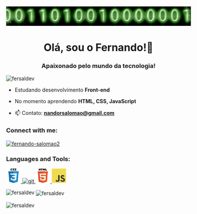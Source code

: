 ![banner](https://github.com/FerSalDev/portifolio-fernando/blob/main/0101%20binario.png?raw=true)

<h1 align="center">Olá, sou o Fernando!👋</h1>
<h3 align="center">Apaixonado pelo mundo da tecnologia!</h3>

<p align="left"> <img src="https://komarev.com/ghpvc/?username=fersaldev&label=Profile%20views&color=0e75b6&style=flat" alt="fersaldev" /> </p>

- Estudando desenvolvimento **Front-end**

- No momento aprendendo **HTML, CSS, JavaScript**

- 📫 Contato: **nandorsalomao@gmail.com**

<h3 align="left">Connect with me:</h3>
<p align="left">
<a href="https://linkedin.com/in/fernando-salomao2" target="blank"><img align="center" src="https://raw.githubusercontent.com/rahuldkjain/github-profile-readme-generator/master/src/images/icons/Social/linked-in-alt.svg" alt="fernando-salomao2" height="30" width="40" /></a>
</p>

<h3 align="left">Languages and Tools:</h3>
<p align="left"> <a href="https://www.w3schools.com/css/" target="_blank" rel="noreferrer"> <img src="https://raw.githubusercontent.com/devicons/devicon/master/icons/css3/css3-original-wordmark.svg" alt="css3" width="40" height="40"/> </a> <a href="https://git-scm.com/" target="_blank" rel="noreferrer"> <img src="https://www.vectorlogo.zone/logos/git-scm/git-scm-icon.svg" alt="git" width="40" height="40"/> </a> <a href="https://www.w3.org/html/" target="_blank" rel="noreferrer"> <img src="https://raw.githubusercontent.com/devicons/devicon/master/icons/html5/html5-original-wordmark.svg" alt="html5" width="40" height="40"/> </a> <a href="https://developer.mozilla.org/en-US/docs/Web/JavaScript" target="_blank" rel="noreferrer"> <img src="https://raw.githubusercontent.com/devicons/devicon/master/icons/javascript/javascript-original.svg" alt="javascript" width="40" height="40"/> </a> </p>

<p><img align="left" src="https://github-readme-stats.vercel.app/api/top-langs?username=fersaldev&show_icons=true&theme=dark&locale=en&layout=compact" alt="fersaldev" /></p>

<p>&nbsp;<img align="center" src="https://github-readme-stats.vercel.app/api?username=fersaldev&show_icons=true&theme=dark&locale=en" alt="fersaldev" /></p>

<p><img align="center" src="https://github-readme-streak-stats.herokuapp.com/?user=fersaldev&theme=dark" alt="fersaldev" /></p>


<!--
**FerSalDev/FerSalDev** is a ✨ _special_ ✨ repository because its `README.md` (this file) appears on your GitHub profile.

Here are some ideas to get you started:

- 🔭 Sou estudande de Front-end ...
- 🌱 No momento estudando desenvolvimento Front-end (Html, CSS e JavaScript) ...
- 🤔 I’m looking for help with ...
- 💬 Ask me about ...
- 📫 How to reach me: ...
- 😄 Pronouns: ...
- ⚡ Fun fact: ...
-->
